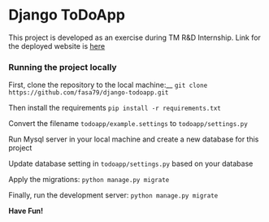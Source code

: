 
# Django ToDoApp

This project is developed as an exercise during TM R&D Internship. Link for the deployed website is [here][df1]



### Running the project locally

First, clone the repository to the local machine:__
`git clone https://github.com/fasa79/django-todoapp.git`

Then install the requirements
`pip install -r requirements.txt`

Convert the filename `todoapp/example.settings` to `todoapp/settings.py`

Run Mysql server in your local machine and create a new database for this project

Update database setting in `todoapp/settings.py` based on your database

Apply the migrations:
`python manage.py migrate`

Finally, run the development server:
`python manage.py migrate`

**Have Fun!**

[df1]: <http://chocoberry.pythonanywhere.com/>
